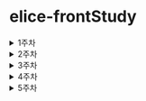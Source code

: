 # elice-frontStudy

<details>
	<summary>1주차</summary>
  	<div markdown="1">

#### 1일차
-  HTML 기초이론 및 퀴즈&실습
    - day01 htmlTest.html - 기초 html 사용해보기 실습
    - 엘리스 실시간 수업 강의실 퀴즈 6문제
    - 엘리스 실시간 수업 강의실 실습 10문제
    
#### 2일차
-  css 기초이론 및 퀴즈&실습
    - 엘리스 실시간 수업 강의실 퀴즈 6문제
    - 엘리스 실시간 수업 강의실 실습 6문제
    - day02 checkbox.html - css로 체크박스 만들어보기(기타 버튼 및 input박스 만들어보기)
    - https://flukeout.github.io/ - css 게임문제 풀기

#### 3일차
- css layout 이론 및 퀴즈&실습
    - 엘리스 실시간 수업 강의실 퀴즈 2문제
    - 엘리스 실시간 수업 강의실 실습 4문제
        - day03/practice ex01~ex04.html
    - Flex froggy, Grid Garden - css layout 게임문제 풀기(엘리스 실시간 수업 강의실 내에서 실행)

#### 4일차
- css 웹 애니메이션, 반응형 웹사이트 이론 및 퀴즈&실습
    - 엘리스 실시간 수업 강의실 퀴즈 8문제
    - 엘리스 실시간 수업 강의실 실습 13문제
        - day04/practice ex01~ex13.html
    - day04 flex&grid.html - flex & grid 레이아웃을 활용한 웹사이트 만들어보기

    ![웹사이트 만들기](https://raw.githubusercontent.com/zzzissu/elice-frontStudy/main/img/flex%26grid.png)
    ![웹사이트 만들기](https://raw.githubusercontent.com/zzzissu/elice-frontStudy/main/img/flex%26grid2.png)

#### 5일차
- Git 
    - 설치 방법 및 명령어는 노션에 정리
    - test.txt파일 생성
        - 내용 입력 후 git status(확인) > git add 파일명 > git status
        ```
            git init
            test.txt 생성 및 내용 작성
            git status
            git add test.txt
            git status
            git commit -m "commit message"

            // 필요 시
            git config user.email ""
            git config user.name ""

            git commit -m "commit message"
        ```
    - test2.txt파일 생성
        - 내용 입력 후
        ```
            git status
            git add test2.txt
            git status
            git restore --staged test2.txt
            git status
            git reset HEAD(파일이나 변경 사항을 다시 제외하고자 할 때 사용)
            git commit --amend(파일명 변경)
        ```
    - git lab 프로젝트 생성 후 저장소 사용하기
    
- git 이론 및 퀴즈&실습
    - 엘리스 실시간 수업 강의실 퀴즈 13문제
    - 엘리스 실시간 수업 강의실 실습 19문제

- 중간 챕터Test시험
  	</div>
</details>

<details>
	<summary>2주차</summary>
  	<div markdown="1">

#### 6일차
- JavaScript 기초 이론 및 실습
    - 엘리스 실시간 수업 강의실 실습 20문제
        - day06/practice ex01~ex20.js

#### 7일차
- DOM과 이벤트 Ⅰ
    - 엘리스 실시간 수업 강의실 퀴즈 3문제
    - 엘리스 실시간 수업 강의실 실습 16문제
        - day07/practice ex01-ex16.js

#### 8일차
- DOM과 이벤트 Ⅱ
    - 엘리스 실시간 수업 강의실 실습 7문제
        - day08/practice ex01~ex07.js

#### 8/15 공휴일

#### 9일차
- ES6와 배열 메서드
    - 엘리스 실시간 수업 강의실 퀴즈 2문제
    - 엘리스 실시간 수업 강의실 실습 16문제
        - day09/practice ex02~ex16.js

  	</div>
</details>

<details>
	<summary>3주차</summary>
  	<div markdown="1">

#### 10일차
- 내장 객체
    - 엘리스 실시간 수업 강의실 퀴즈 3문제
    - 엘리스 실시간 수업 강의실 실습 9문제

- 중간 챕터Test시험

#### 11일차
- 비동기 Ⅰ - 이벤트 루프와 Promise
    - 엘리스 실시간 수업 강의실 퀴즈 3문제
    - 엘리스 실시간 수업 강의실 실습 12문제

#### 12일차
- 비동기 Ⅱ - async/await와 예외 처리
    - 엘리스 실시간 수업 강의실 퀴즈 2문제
    - 엘리스 실시간 수업 강의실 실습 9문제

#### 13일차
- 비동기 Ⅲ - Ajax와 RestAPI
    - 엘리스 실시간 수업 강의실 퀴즈 3문제
    - 엘리스 실시간 수업 강의실 실습 12문제

#### 14일차
- 인스타그램 클론코딩(기본 레이아웃 잡기)
    - day14-day15 instagramClone.html
    - day14-day15 instagramClone.css
    ![인스타그램 클론코딩](https://raw.githubusercontent.com/zzzissu/elice-frontStudy/main/img/instagramLayout.png)

  	</div>
</details>

<details>
	<summary>4주차</summary>
  	<div markdown="1">

#### 15일차
- 인스타그램 클론코딩 계속(상세 기능 다루기 - 이미지 업로드, 프로필 설정)
    - day14-day15 instagramClone.html
    - day14-day15 instagramClone.css
    - day14-day15 instagramClone.js

- 중간 챕터Test시험

#### 16일차
- React 개요 및 ES6 복습
    - 엘리스 실시간 수업 강의실 퀴즈 20문제
    - 엘리스 실시간 수업 강의실 실습 11문제
- node.js 설치

#### 17일차
- JSX와 컴포넌트, Props, State
    - 엘리스 실시간 수업 강의실 퀴즈 13문제
    - 엘리스 실시간 수업 강의실 실습 23문제

#### 18일차
- React 이벤트 처리
    - 엘리스 실시간 수업 강의실 퀴즈 5문제
    - 엘리스 실시간 수업 강의실 실습 19문제

#### 19일차
- TypeScript 기초
    - 엘리스 실시간 수업 강의실 퀴즈 14문제
    - 엘리스 실시간 수업 강의실 실습 8문제

  	</div>
</details>



<details>
	<summary>5주차</summary>
  	<div markdown="1">

#### 20일차
- TypeScript 심화
    - 엘리스 실시간 수업 강의실 퀴즈 6문제
    - 엘리스 실시간 수업 강의실 실습 7문제

- 중간 챕터Test시험

#### 21일차
- React와 TypeScript
    - 엘리스 실시간 수업 강의실 퀴즈 6문제
    - 엘리스 실시간 수업 강의실 실습 8문제

#### 22일차
- React Hooks 기초Ⅰ
    - 엘리스 실시간 수업 강의실 퀴즈 8문제
    - 엘리스 실시간 수업 강의실 실습 12문제
  	</div>
</details>

<!-- 
<details>
	<summary>주차</summary>
  	<div markdown="1">

  	</div>
</details>
 -->